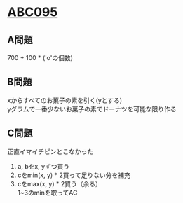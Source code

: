 # [ABC095](https://github.com/ozikot/AtCoder/tree/master/ABC095)  
  
## A問題  
700 + 100 * ('o'の個数)  
  
## B問題  
xからすべてのお菓子の素を引く(yとする)  
yグラムで一番少ないお菓子の素でドーナツを可能な限り作る  
  
## C問題  
正直イマイチピンとこなかった  
1. a, bをx, yずつ買う  
2. cをmin(x, y) * 2買って足りない分を補充  
3. cをmax(x, y) * 2買う（余る）  
1~3のminを取ってAC  